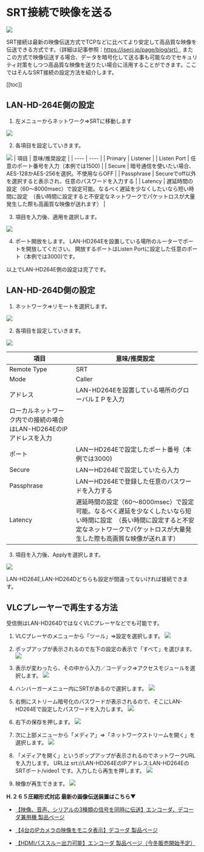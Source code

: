 # SRT接続で映像を送る

![](./images/common-srt/000.jpg)


SRT接続は最新の映像伝送方式でTCPなどに比べてより安定して高品質な映像を伝送できる方式です。（詳細は記事参照：https://isecj.jp/page/blog/srt）
またこの方式で映像伝送する場合、データを暗号化して送る事も可能なのでセキュリティ対策をしつつ高品質な映像を送りたい場合に活用することができます。ここではそんなSRT接続の設定方法を紹介します。

[[toc]]

## LAN-HD-264E側の設定

1. 左メニューからネットワーク⇒SRTに移動します

![](./images/common-srt/001.jpg)


2. 各項目を設定していきます。

![](./images/common-srt/002.jpg)
|  項目   |  意味/推奨設定   |
| ---- | ---- |
|  Primary   |  Listener  |
|  Listen Port   |  任意のポート番号を入力（本例では1500)  |
|  Secure   |  暗号通信を使いたい場合、AES-128かAES-256を選択。不使用ならOFF |
|  Passphrase   |  Secureでoff以外を選択すると表示され、任意のパスワードを入力する  |
|  Latency   |  遅延時間の設定（60～8000msec）で設定可能。なるべく遅延を少なくしたいなら短い時間に設定　（長い時間に設定すると不安定なネットワークでパケットロスが大量発生した際も高画質な映像が送れます）  |

3. 項目を入力後、適用を選択します。

![](./images/common-srt/003.jpg)

4. ポート開放をします。
LAN-HD264Eを設置している場所のルーターでポートを開放してください。
開放するポートはListen Portに設定した任意のポート（本例では3000)です。

以上でLAN-HD264E側の設定は完了です。



## LAN-HD-264D側の設定

1. ネットワーク⇒リモートを選択します。

![](./images/common-srt/004.jpg)

2. 各項目を設定していきます。

![](./images/common-srt/005.jpg)

|  項目   |  意味/推奨設定   |
| ---- | ---- |
|  Remote Type   |  SRT  |
|  Mode   |  Caller  |
| アドレス  |  LAN-HD264Eを設置している場所のグローバルＩＰを入力
ローカルネットワーク内での接続の場合はLAN-HD264EのIPアドレスを入力 |
|  ポート   |  LANーHD264Eで設定したポート番号（本例では3000)  |
|  Secure  |  LANーHD264Eで設定していたら入力  |
|  Passphrase   |  LANーHD264Eで登録した任意のパスワードを入力する  |
|  Latency  |  遅延時間の設定（60～8000msec）で設定可能。なるべく遅延を少なくしたいなら短い時間に設定　（長い時間に設定すると不安定なネットワークでパケットロスが大量発生した際も高画質な映像が送れます）  |

3.  項目を入力後、Applyを選択します。

![](./images/common-srt/006.jpg)

LAN-HD264E,LAN-HD264Dどちらも設定が間違ってないければ接続できます。

## VLCプレーヤーで再生する方法

受信側はLAN-HD264DではなくVLCプレーヤなどでも可能です。

1. VLCプレーヤのメニューから「ツール」⇒設定を選択します。
![](./images/common-srt/007.jpg)

2. ポップアップが表示されるので左下の設定の表示で「すべて」を選びます。
![](./images/common-srt/008.jpg)

3. 表示が変わったら、その中から入力／コーデック⇒アクセスモジュールを選択します。
![](./images/common-srt/009.jpg)

4. ハンバーガーメニュー内にSRTがあるので選択します。
![](./images/common-srt/010.jpg)

5. 右側にストリーム暗号化のパスワードが表示されるので、そこにLAN-HD264Eで設定したパスワードを入力します。
![](./images/common-srt/011.jpg)

6. 右下の保存を押します。
![](./images/common-srt/012.jpg)

7. 次に上部メニューから「メディア」⇒「ネットワークストリームを開く」を選択します。
![](./images/common-srt/013.jpg)

8. 「メディアを開く」というポップアップが表示されるのでネットワークURLを入力します。
URLは
srt://LAN-HD264EのIPアドレス:LAN-HD264EのSRTポート/video1
です。入力したら再生を押します。
![](./images/common-srt/014.jpg)

9. 映像が再生できます。
![](./images/common-srt/015.jpg)



**H.２６５圧縮形式対応 最新の画像伝送装置はこちら▼**
- [【映像、音声、シリアルの3種類の信号を同時に伝送】エンコーダ、デコーダ兼用機 製品ページ](https://isecj.jp/transfer/lan-uhd265ed)

- [【4台のIPカメラの映像をモニタ表示】デコーダ 製品ページ](https://isecj.jp/transfer/lan-uhd265d-1)

- [【HDMIパススルー出力可能】エンコーダ 製品ページ（今冬販売開始予定）]()